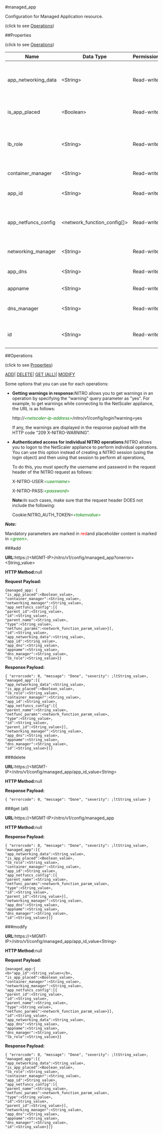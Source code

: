 #managed_app



Configuration for Managed Application resource.

<span>(click to see [Operations](#operations))</span>



##Properties 

<span>(click to see [Operations](#operations))</span>





<table><thead><tr><th>Name</th><th>Data Type</th><th>Permissions</th><th>Description</th></tr></thead><tbody><tr><td>app_networking_data</td><td>&lt;String></td><td>Read-write</td><td>app networking blob that can be used by placement logic.</td></tr><tr><td>is_app_placed</td><td>&lt;Boolean></td><td>Read-write</td><td>1 if app is placed on some NS, else 0..</td></tr><tr><td>lb_role</td><td>&lt;String></td><td>Read-write</td><td>Application is applied only on the devices with the same Lb role.</td></tr><tr><td>container_manager</td><td>&lt;String></td><td>Read-write</td><td>Container orchestration system.</td></tr><tr><td>app_id</td><td>&lt;String></td><td>Read-write</td><td>Id for the managed application.</td></tr><tr><td>app_netfuncs_config</td><td>&lt;network_function_config[]></td><td>Read-write</td><td>Network function related config for the application.</td></tr><tr><td>networking_manager</td><td>&lt;String></td><td>Read-write</td><td>System used to setup the network.</td></tr><tr><td>app_dns</td><td>&lt;String></td><td>Read-write</td><td>Doman name service for Application.</td></tr><tr><td>appname</td><td>&lt;String></td><td>Read-write</td><td>Name of the Application.</td></tr><tr><td>dns_manager</td><td>&lt;String></td><td>Read-write</td><td>Domain Name Service manager.</td></tr><tr><td>id</td><td>&lt;String></td><td>Read-write</td><td>Dummy Id needed for input get requests.</td></tr></tbody></table>

##Operations 

<span>(click to see [Properties](#properties))</span>





[ADD](#add)| [DELETE](#delete)| [GET (ALL)](#get-all)| [MODIFY](#m)





Some options that you can use for each operations:

<ul><li><p><b>Getting warnings in response:</b>NITRO allows you to get warnings in an operation by specifying the "warning" query parameter as "yes". For example, to get warnings while connecting to the NetScaler appliance, the URL is as follows:</p><p>http://<span style="color:green;font-style:italic;">&lt;netscaler-ip-address&gt;</span>/nitro/v1/config/login?warning=yes</p><p>If any, the warnings are displayed in the response payload with the HTTP code "209 X-NITRO-WARNING".</p></li><li><p><b>Authenticated access for individual NITRO operations:</b>NITRO allows you to logon to the NetScaler appliance to perform individual operations. You can use this option instead of creating a NITRO session (using the login object) and then using that session to perform all operations,</p><p>To do this, you must specify the username and password in the request header of the NITRO request as follows:</p><p>X-NITRO-USER:<span style="color:green;font-style:italic;">&lt;username&gt;</span></p><p>X-NITRO-PASS:<span style="color:green;font-style:italic;">&lt;password&gt;</span></p><p><b>Note:</b>In such cases, make sure that the request header DOES not include the following:</p><p>Cookie:NITRO_AUTH_TOKEN=<span style="color:green;font-style:italic;">&lt;tokenvalue&gt;</span></p></li></ul>







***Note:*** 

Mandatory parameters are marked in <span style="color:#FF0000;">red</span>and placeholder content is marked in <span style="color:green;font-style:italic">&lt;green&gt;</span>.



###add







<b>URL:</b>https://&lt;MGMT-IP&gt;/nitro/v1/config/managed_app?onerror=&lt;String_value&gt;

<b>HTTP Method:</b>null

<b>Request Payload: </b>
```
{managed_app: {
"is_app_placed":<Boolean_value>,
"container_manager":<String_value>,
"networking_manager":<String_value>,
"app_netfuncs_config":[{
"parent_id":<String_value>,
"id":<String_value>,
"parent_name":<String_value>,
"type":<String_value>,
"netfunc_params":<network_function_param_value>}],
"id":<String_value>,
"app_networking_data":<String_value>,
"app_id":<String_value>,
"app_dns":<String_value>,
"appname":<String_value>,
"dns_manager":<String_value>,
"lb_role":<String_value>}}
```

<b>Response Payload: </b>
```
{ "errorcode": 0, "message": "Done", "severity": ;ltString_value>, "managed_app":[{
"app_networking_data":<String_value>,
"is_app_placed":<Boolean_value>,
"lb_role":<String_value>,
"container_manager":<String_value>,
"app_id":<String_value>,
"app_netfuncs_config":[{
"parent_name":<String_value>,
"netfunc_params":<network_function_param_value>,
"type":<String_value>,
"id":<String_value>,
"parent_id":<String_value>}],
"networking_manager":<String_value>,
"app_dns":<String_value>,
"appname":<String_value>,
"dns_manager":<String_value>,
"id":<String_value>}]}
```







###delete







<b>URL:</b>https://&lt;MGMT-IP&gt;/nitro/v1/config/managed_app/app_id_value&lt;String&gt;

<b>HTTP Method:</b>null

<b>Response Payload: </b>
```
{ "errorcode": 0, "message": "Done", "severity": ;ltString_value> }
```







###get (all)







<b>URL:</b>https://&lt;MGMT-IP&gt;/nitro/v1/config/managed_app

<b>HTTP Method:</b>null

<b>Response Payload: </b>
```
{ "errorcode": 0, "message": "Done", "severity": ;ltString_value>, "managed_app":[{
"app_networking_data":<String_value>,
"is_app_placed":<Boolean_value>,
"lb_role":<String_value>,
"container_manager":<String_value>,
"app_id":<String_value>,
"app_netfuncs_config":[{
"parent_name":<String_value>,
"netfunc_params":<network_function_param_value>,
"type":<String_value>,
"id":<String_value>,
"parent_id":<String_value>}],
"networking_manager":<String_value>,
"app_dns":<String_value>,
"appname":<String_value>,
"dns_manager":<String_value>,
"id":<String_value>}]}
```







###modify







<b>URL:</b>https://&lt;MGMT-IP&gt;/nitro/v1/config/managed_app/app_id_value&lt;String&gt;

<b>HTTP Method:</b>null

<b>Request Payload: </b>
```
{managed_app:{
<b>"app_id":<String_value></b>,
"is_app_placed":<Boolean_value>,
"container_manager":<String_value>,
"networking_manager":<String_value>,
"app_netfuncs_config":[{
"parent_id":<String_value>,
"id":<String_value>,
"parent_name":<String_value>,
"type":<String_value>,
"netfunc_params":<network_function_param_value>}],
"id":<String_value>,
"app_networking_data":<String_value>,
"app_dns":<String_value>,
"appname":<String_value>,
"dns_manager":<String_value>,
"lb_role":<String_value>}}
```

<b>Response Payload: </b>
```
{ "errorcode": 0, "message": "Done", "severity": ;ltString_value>, "managed_app":[{
"app_networking_data":<String_value>,
"is_app_placed":<Boolean_value>,
"lb_role":<String_value>,
"container_manager":<String_value>,
"app_id":<String_value>,
"app_netfuncs_config":[{
"parent_name":<String_value>,
"netfunc_params":<network_function_param_value>,
"type":<String_value>,
"id":<String_value>,
"parent_id":<String_value>}],
"networking_manager":<String_value>,
"app_dns":<String_value>,
"appname":<String_value>,
"dns_manager":<String_value>,
"id":<String_value>}]}
```







